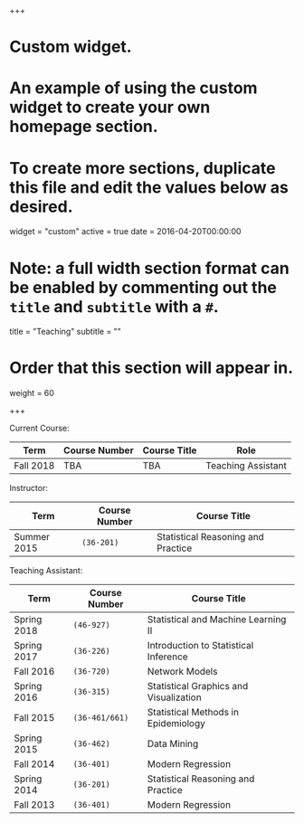 +++
# Custom widget.
# An example of using the custom widget to create your own homepage section.
# To create more sections, duplicate this file and edit the values below as desired.
widget = "custom"
active = true
date = 2016-04-20T00:00:00

# Note: a full width section format can be enabled by commenting out the `title` and `subtitle` with a `#`.
title = "Teaching"
subtitle = ""

# Order that this section will appear in.
weight = 60

+++

Current Course:

| Term | Course Number | Course Title | Role |
| --- | --- | --- | --- |
|Fall 2018| TBA | TBA | Teaching Assistant|

Instructor:

| Term | Course Number | Course Title |
| --- | --- | --- |
|Summer 2015 | `(36-201)` | Statistical Reasoning and Practice |

Teaching Assistant:

| Term | Course Number | Course Title |
| --- | --- | --- |
|Spring 2018 | `(46-927)` | Statistical and Machine Learning II |
|Spring 2017 | `(36-226)` | Introduction to Statistical Inference|
|Fall 2016 | `(36-720)` | Network Models|
|Spring 2016 | `(36-315)` | Statistical Graphics and Visualization |
|Fall 2015 | `(36-461/661)` | Statistical Methods in Epidemiology |
|Spring 2015 | `(36-462)` | Data Mining |
|Fall 2014 | `(36-401)` | Modern Regression |
|Spring 2014 | `(36-201)` | Statistical Reasoning and Practice |
|Fall 2013 | `(36-401)` | Modern Regression |